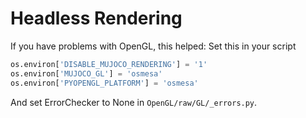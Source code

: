 # Headless Rendering
If you have problems with OpenGL, this helped:
Set this in your script
```python
os.environ['DISABLE_MUJOCO_RENDERING'] = '1'                                                                                                          
os.environ['MUJOCO_GL'] = 'osmesa'                                                                                                                    
os.environ['PYOPENGL_PLATFORM'] = 'osmesa'            
```

And set ErrorChecker to None in `OpenGL/raw/GL/_errors.py`.
